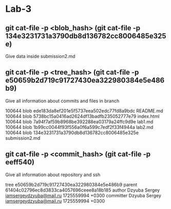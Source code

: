# Lab-3

## git cat-file -p <blob_hash> (git cat-file -p 134e3231731a3790db8d136782cc8006485e325e)

Give data inside submission2.md

## git cat-file -p <tree_hash> (git cat-file -p e50659b2d719c91727430ea322980384e5e486b9)

Give all information about commits and files in branch

100644 blob ede183da8ef201e5f5737eea502edc77fd8a9bdc    README.md
100644 blob 5738bc15a0416ad2624df13badfb235052777e79    index.html
100644 blob 7a94f7af59b8968be392288ea03179a24ffc9d9e    lab1.md
100644 blob 1b99cc0044f93f556a0f6a599c7edf2f33f4944a    lab2.md
100644 blob 134e3231731a3790db8d136782cc8006485e325e    submission2.md

## git cat-file -p <commit_hash> (git cat-file -p eeff540)

Give all information about repository and ssh

tree e50659b2d719c91727430ea322980384e5e486b9
parent 61404c02796ec8d3833ca4057696ceee8a18b185
author Dzyuba Sergey <iamsergeydzyuba@mail.ru> 1725559994 +0300
committer Dzyuba Sergey <iamsergeydzyuba@mail.ru> 1725559994 +0300



